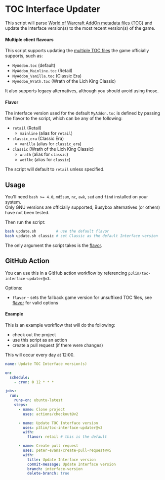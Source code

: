 # TOC Interface Updater

This script will parse [World of Warcraft AddOn metadata files (TOC)](https://warcraft.wiki.gg/wiki/TOC_format) and update the Interface version(s) to the most recent version(s) of the game.

#### Multiple client flavours

This script supports updating the [multiple TOC files](https://warcraft.wiki.gg/wiki/TOC_format#Multiple_client_flavors) the game officially supports, such as:

- `MyAddon.toc` (default)
- `MyAddon_Mainline.toc` (Retail)
- `MyAddon_Vanilla.toc` (Classic Era)
- `MyAddon_Wrath.toc` (Wrath of the Lich King Classic)

It also supports legacy alternatives, although you should avoid using those.

#### Flavor

The interface version used for the default `MyAddon.toc` is defined by passing the flavor to the script, which can be any of the following:

- `retail` (Retail)
  - `mainline` (alias for `retail`)
- `classic_era` (Classic Era)
  - `vanilla` (alias for `classic_era`)
- `classic` (Wrath of the Lich King Classic)
  - `wrath` (alias for `classic`)
  - `wotlkc` (alias for `classic`)

The script will default to `retail` unless specified.

## Usage

You'll need `bash >= 4.0`, `md5sum`, `nc`, `awk`, `sed` and `find` installed on your system.  
Only GNU versions are officially supported, Busybox alternatives (or others) have not been tested.

Then run the script:
```bash
bash update.sh         # use the default flavor
bash update.sh classic # set Classic as the default Interface version
```

The only argument the script takes is the [flavor](#flavor).

## GitHub Action

You can use this in a GitHub action workflow by referencing `p3lim/toc-interface-updater@v3`.

Options:
- `flavor` - sets the fallback game version for unsuffixed TOC files, see [flavor](#flavor) for valid options

#### Example

This is an example workflow that will do the following:
- check out the project
- use this script as an action
- create a pull request (if there were changes)

This will occur every day at 12:00.

```yaml
name: Update TOC Interface version(s)

on:
  schedule:
    - cron: 0 12 * * *

jobs:
  run:
    runs-on: ubuntu-latest
    steps:
      - name: Clone project
        uses: actions/checkout@v2

      - name: Update TOC Interface version
        uses: p3lim/toc-interface-updater@v3
        with:
          flavor: retail # this is the default

      - name: Create pull request
        uses: peter-evans/create-pull-request@v5
        with:
          title: Update Interface version
          commit-message: Update Interface version
          branch: interface-version
          delete-branch: true
```
